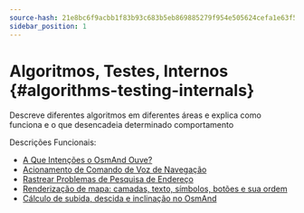 ```yaml
---
source-hash: 21e8bc6f9acbb1f83b93c683b5eb869885279f954e505624cefa1e63f538baf7
sidebar_position: 1
---
```


# Algoritmos, Testes, Internos {#algorithms-testing-internals}
Descreve diferentes algoritmos em diferentes áreas e explica como funciona e o que desencadeia determinado comportamento


Descrições Funcionais:
* [A Que Intenções o OsmAnd Ouve?](./osmand-intents.md)
* [Acionamento de Comando de Voz de Navegação](./voice-prompt-triggering.md)
* [Rastrear Problemas de Pesquisa de Endereço](./trace-address-search-issues.md)
* [Renderização de mapa: camadas, texto, símbolos, botões e sua ordem](./map-rendering-layers.md)
* [Cálculo de subida, descida e inclinação no OsmAnd](./calculate-uphill-slope.md)